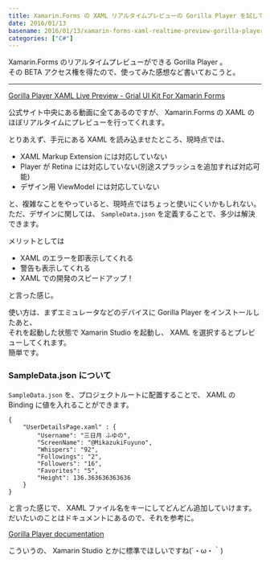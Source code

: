 ```yaml
---
title: Xamarin.Forms の XAML リアルタイムプレビューの Gorilla Player を試してみた
date: 2016/01/13
basename: 2016/01/13/xamarin-forms-xaml-realtime-preview-gorilla-player
categories: ["C#"]
---
```


Xamarin.Forms のリアルタイムプレビューができる Gorilla Player 。  
その BETA アクセス権を得たので、使ってみた感想など書いておこうと。

---

[Gorilla Player XAML Live Preview - Grial UI Kit For Xamarin Forms](http://gorillaplayer.com/)

公式サイト中央にある動画に全てあるのですが、 Xamarin.Forms の XAML の  
ほぼリアルタイムにプレビューを行ってくれます。

とりあえず、手元にある XAML を読み込ませたところ、現時点では、

- XAML Markup Extension には対応していない
- Player が Retina には対応していない(別途スプラッシュを追加すれば対応可能)
- デザイン用 ViewModel には対応していない

と、複雑なことをやっていると、現時点ではちょっと使いにくいかもしれない。  
ただ、デザインに関しては、 `SampleData.json` を定義することで、多少は解決できます。

メリットとしては

- XAML のエラーを即表示してくれる
- 警告も表示してくれる
- XAML での開発のスピードアップ！

と言った感じ。

使い方は、まずエミュレータなどのデバイスに Gorilla Player をインストールしたあと、  
それを起動した状態で Xamarin Studio を起動し、 XAML を選択するとプレビューしてくれます。  
簡単です。

### SampleData.json について

`SampleData.json` を、プロジェクトルートに配置することで、 XAML の Binding に値を入れることができます。

```
{
    "UserDetailsPage.xaml" : {
        "Username": "三日月 ふゆの",
        "ScreenName": "@MikazukiFuyuno",
        "Whispers": "92",
        "Followings": "2",
        "Followers": "16",
        "Favorites": "5",
        "Height": 136.363636363636
    }
}
```

と言った感じで、 XAML ファイル名をキーにしてどんどん追加していけます。  
だいたいのことはドキュメントにあるので、それを参考に。

[Gorilla Player documentation](http://docs.gorillaplayer.com/how-to/working-with-sample-data.html)

こういうの、 Xamarin Studio とかに標準でほしいですね(´・ω・｀)
